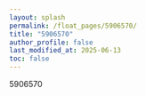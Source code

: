 ```yaml
---
layout: splash
permalink: /float_pages/5906570/
title: "5906570"
author_profile: false
last_modified_at: 2025-06-13
toc: false
---
```

 
5906570
